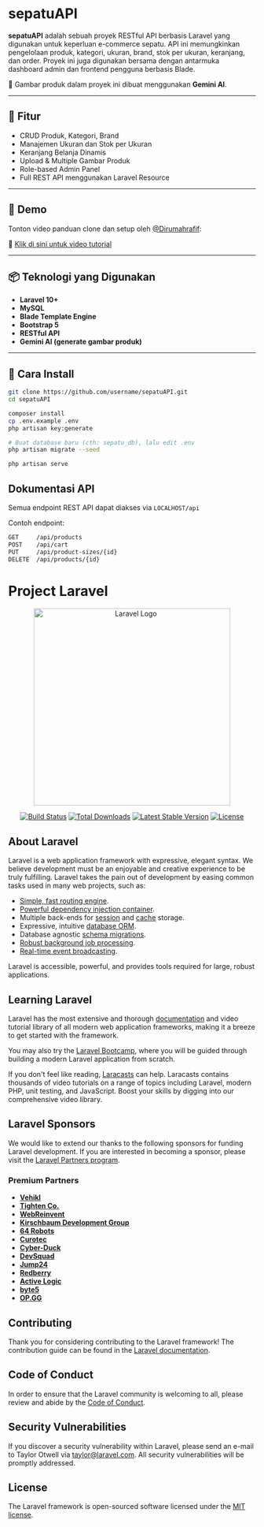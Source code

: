 
# sepatuAPI

**sepatuAPI** adalah sebuah proyek RESTful API berbasis Laravel yang digunakan untuk keperluan e-commerce sepatu. API ini memungkinkan pengelolaan produk, kategori, ukuran, brand, stok per ukuran, keranjang, dan order. Proyek ini juga digunakan bersama dengan antarmuka dashboard admin dan frontend pengguna berbasis Blade.

🎨 Gambar produk dalam proyek ini dibuat menggunakan **Gemini AI**.

---

## 🔧 Fitur

- CRUD Produk, Kategori, Brand
- Manajemen Ukuran dan Stok per Ukuran
- Keranjang Belanja Dinamis
- Upload & Multiple Gambar Produk
- Role-based Admin Panel
- Full REST API menggunakan Laravel Resource

---

## 🚀 Demo

Tonton video panduan clone dan setup oleh [@Dirumahrafif](https://www.youtube.com/@dirumahrafif):

🎥 [Klik di sini untuk video tutorial](https://youtu.be/PYFV_IFHg2U?si=tvlZFdkn9usVf-pg)

---

## 📦 Teknologi yang Digunakan

- **Laravel 10+**
- **MySQL**
- **Blade Template Engine**
- **Bootstrap 5**
- **RESTful API**
- **Gemini AI (generate gambar produk)**

---

## 📁 Cara Install

```bash
git clone https://github.com/username/sepatuAPI.git
cd sepatuAPI

composer install
cp .env.example .env
php artisan key:generate

# Buat database baru (cth: sepatu_db), lalu edit .env
php artisan migrate --seed

php artisan serve

```

## Dokumentasi API
Semua endpoint REST API dapat diakses via ```LOCALHOST/api```

Contoh endpoint:

```bash
GET     /api/products
POST    /api/cart
PUT     /api/product-sizes/{id}
DELETE  /api/products/{id}
```


# Project Laravel


<p align="center"><a href="https://laravel.com" target="_blank"><img src="https://raw.githubusercontent.com/laravel/art/master/logo-lockup/5%20SVG/2%20CMYK/1%20Full%20Color/laravel-logolockup-cmyk-red.svg" width="400" alt="Laravel Logo"></a></p>

<p align="center">
<a href="https://github.com/laravel/framework/actions"><img src="https://github.com/laravel/framework/workflows/tests/badge.svg" alt="Build Status"></a>
<a href="https://packagist.org/packages/laravel/framework"><img src="https://img.shields.io/packagist/dt/laravel/framework" alt="Total Downloads"></a>
<a href="https://packagist.org/packages/laravel/framework"><img src="https://img.shields.io/packagist/v/laravel/framework" alt="Latest Stable Version"></a>
<a href="https://packagist.org/packages/laravel/framework"><img src="https://img.shields.io/packagist/l/laravel/framework" alt="License"></a>
</p>

## About Laravel

Laravel is a web application framework with expressive, elegant syntax. We believe development must be an enjoyable and creative experience to be truly fulfilling. Laravel takes the pain out of development by easing common tasks used in many web projects, such as:

- [Simple, fast routing engine](https://laravel.com/docs/routing).
- [Powerful dependency injection container](https://laravel.com/docs/container).
- Multiple back-ends for [session](https://laravel.com/docs/session) and [cache](https://laravel.com/docs/cache) storage.
- Expressive, intuitive [database ORM](https://laravel.com/docs/eloquent).
- Database agnostic [schema migrations](https://laravel.com/docs/migrations).
- [Robust background job processing](https://laravel.com/docs/queues).
- [Real-time event broadcasting](https://laravel.com/docs/broadcasting).

Laravel is accessible, powerful, and provides tools required for large, robust applications.

## Learning Laravel

Laravel has the most extensive and thorough [documentation](https://laravel.com/docs) and video tutorial library of all modern web application frameworks, making it a breeze to get started with the framework.

You may also try the [Laravel Bootcamp](https://bootcamp.laravel.com), where you will be guided through building a modern Laravel application from scratch.

If you don't feel like reading, [Laracasts](https://laracasts.com) can help. Laracasts contains thousands of video tutorials on a range of topics including Laravel, modern PHP, unit testing, and JavaScript. Boost your skills by digging into our comprehensive video library.

## Laravel Sponsors

We would like to extend our thanks to the following sponsors for funding Laravel development. If you are interested in becoming a sponsor, please visit the [Laravel Partners program](https://partners.laravel.com).

### Premium Partners

- **[Vehikl](https://vehikl.com/)**
- **[Tighten Co.](https://tighten.co)**
- **[WebReinvent](https://webreinvent.com/)**
- **[Kirschbaum Development Group](https://kirschbaumdevelopment.com)**
- **[64 Robots](https://64robots.com)**
- **[Curotec](https://www.curotec.com/services/technologies/laravel/)**
- **[Cyber-Duck](https://cyber-duck.co.uk)**
- **[DevSquad](https://devsquad.com/hire-laravel-developers)**
- **[Jump24](https://jump24.co.uk)**
- **[Redberry](https://redberry.international/laravel/)**
- **[Active Logic](https://activelogic.com)**
- **[byte5](https://byte5.de)**
- **[OP.GG](https://op.gg)**

## Contributing

Thank you for considering contributing to the Laravel framework! The contribution guide can be found in the [Laravel documentation](https://laravel.com/docs/contributions).

## Code of Conduct

In order to ensure that the Laravel community is welcoming to all, please review and abide by the [Code of Conduct](https://laravel.com/docs/contributions#code-of-conduct).

## Security Vulnerabilities

If you discover a security vulnerability within Laravel, please send an e-mail to Taylor Otwell via [taylor@laravel.com](mailto:taylor@laravel.com). All security vulnerabilities will be promptly addressed.

## License

The Laravel framework is open-sourced software licensed under the [MIT license](https://opensource.org/licenses/MIT).
